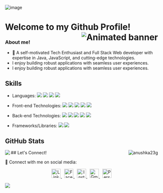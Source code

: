 
![image](https://user-images.githubusercontent.com/56738141/186486128-a67ee896-647f-4a1e-902d-30961b2b5c21.png)

# Welcome to my Github Profile! <img align='right' src="https://media.giphy.com/media/L1R1tvI9svkIWwpVYr/giphy.gif" alt="Animated banner" >
### About me!

- 🚀 A self-motivated Tech Enthusiast and Full Stack Web developer with expertise in Java, JavaScript, and cutting-edge technologies.<br> 
- I enjoy building robust applications with seamless user experiences.<br>
- I enjoy building robust applications with seamless user experiences.

<!-- Skills -->
## Skills

- Languages: <img src="https://img.icons8.com/color/48/000000/java-coffee-cup-logo--v2.png"/> <img src="https://img.icons8.com/color/48/000000/javascript--v2.png"/> <img src="https://img.icons8.com/color/48/000000/sql.png"/> <img src="https://img.icons8.com/color/48/000000/amazon-web-services.png"/>

- Front-end Technologies: <img src="https://img.icons8.com/color/48/000000/html-5--v1.png"/> <img src="https://img.icons8.com/color/48/000000/css3.png"/> <img src="https://img.icons8.com/fluency/48/000000/php.png"/> <img src="https://img.icons8.com/color/48/000000/bootstrap.png"/> <img src="https://img.icons8.com/color/48/000000/react-native.png"/>
- Back-end Technologies: <img src="https://img.icons8.com/color/48/000000/angularjs.png"/> <img src="https://img.icons8.com/ios/50/000000/jquery.png"/> <img src="https://img.icons8.com/color/48/000000/nodejs.png"/> <img src="https://img.icons8.com/color/48/000000/jsp.png"/> <img src="https://img.icons8.com/color/48/000000/api-settings.png"/> 

- Frameworks/Libraries: <img src="https://img.icons8.com/color/48/000000/spring-logo.png"/> <img src="https://img.icons8.com/color/48/000000/hibernate.png"/> 


<!-- GitHub Stats -->
## GitHub Stats
<P>
<img align="left" src="https://github-readme-stats.vercel.app/api?username=susmitha-murugan&&show_icons=true&count_private=true&theme=dark" /> <img align="right" src="https://github-readme-streak-stats.herokuapp.com/?user=RishikaGhosh&show_icons=true&theme=tokyonight_duo" alt="anushka23g" />
</P>
<!-- Let's Connect -->
## Let's Connect!

🌟 Connect with me on social media:

<p align="center">
  <a href="https://www.linkedin.com/in/susmitha-murugan/">
    <img src="https://cdn-icons-png.flaticon.com/512/174/174857.png" alt="LinkedIn" width="30" height="30"/>
  </a>
  &nbsp;
  <a href="https://www.facebook.com/profile.php?id=100084554659251">
    <img src="https://cdn-icons-png.flaticon.com/512/174/174848.png" alt="Facebook" width="30" height="30"/>
  </a>
  &nbsp;
  <a href="https://www.instagram.com/susmitha.murugan/">
    <img src="https://cdn-icons-png.flaticon.com/512/174/174855.png" alt="Instagram" width="30" height="30"/>
  </a>
  &nbsp;
  <a href="mailto:msusmier@gmail.com">
    <img src="https://cdn-icons-png.flaticon.com/512/888/888853.png" alt="Gmail" width="30" height="30"/>
  </a>
  &nbsp;
  <a href="https://yourportfolio.com">
    <img src="https://cdn-icons-png.flaticon.com/512/5602/5602732.png" alt="Personal Website" width="30" height="30"/>
  </a>
</p>


<img src="https://raw.githubusercontent.com/mayhemantt/mayhemantt/Update/svg/Bottom.svg" />
